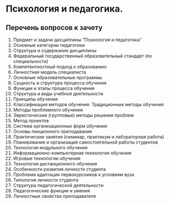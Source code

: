 # Психология и педагогика. 

## Перечень вопросов к зачету

1. Предмет и задачи дисциплины "Психология и педагогика"
2. Основные категории педагогики
3. Структура и содержание дисциплины
4. Федеральный государственный образовательный стандарт (по специальности)
5. Компетентностный подход к образованию
6. Личностная модель специалиста
7. Основные образовательные программы
8. Сущность и структура процесса обучения
9. Функции и этапы процесса обучения
10. Структура и виды учебной деятельности
11. Принципы обучения
12. Классификация методов обучения. Традиционные методы обучения
13. Методы проблемного обучения
14. Эвристические (групповые) методы решения проблем
15. Метод проектов
16. Система организационных форм обучения
17. Основы лекционного преподавания
18. Практические занятия (семинар, практикум и лабораторная работа)
19. Планирование и организация самостоятельной работы студентов
20. Технология модульного обучения
21. Информационно-компьютерная технология обучения
22. Игровые технологии обучения
23. Технологии дистанционного обучения
24. Особенности развития личности студента
25. Проблема адаптации первокурсников к условиям вуза
26. Типология личности студента
27. Структура педагогической деятельности
28. Педагогические функции и умения
29. Личностные свойства преподавателя